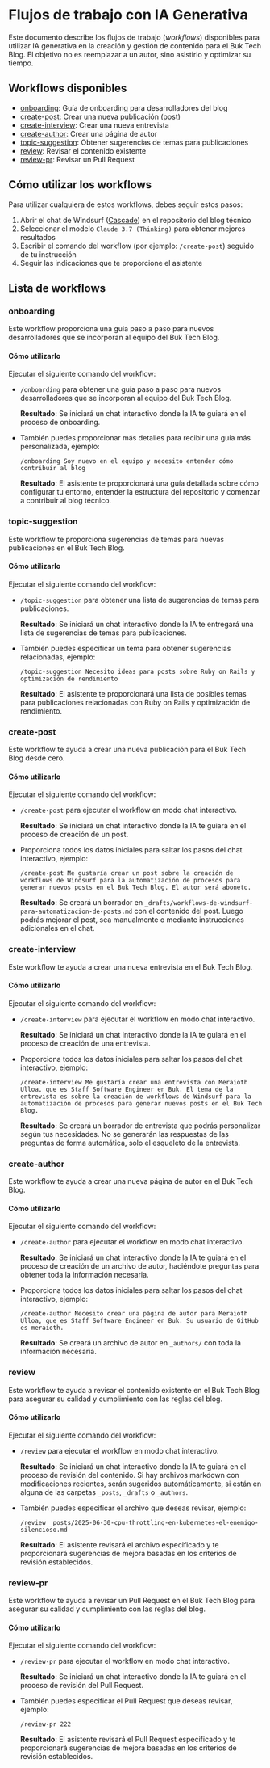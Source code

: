 # Flujos de trabajo con IA Generativa

Este documento describe los flujos de trabajo (*workflows*) disponibles para utilizar IA generativa en la creación y gestión de contenido para el Buk Tech Blog. El objetivo no es reemplazar a un autor, sino asistirlo y optimizar su tiempo.

## Workflows disponibles

- [onboarding](#onboarding): Guía de onboarding para desarrolladores del blog
- [create-post](#create-post): Crear una nueva publicación (post)
- [create-interview](#create-interview): Crear una nueva entrevista
- [create-author](#create-author): Crear una página de autor
- [topic-suggestion](#topic-suggestion): Obtener sugerencias de temas para publicaciones
- [review](#review): Revisar el contenido existente
- [review-pr](#review-pr): Revisar un Pull Request

## Cómo utilizar los workflows

Para utilizar cualquiera de estos workflows, debes seguir estos pasos:

1. Abrir el chat de Windsurf ([Cascade](https://windsurf.com/cascade)) en el repositorio del blog técnico
2. Seleccionar el modelo `Claude 3.7 (Thinking)` para obtener mejores resultados
3. Escribir el comando del workflow (por ejemplo: `/create-post`) seguido de tu instrucción
4. Seguir las indicaciones que te proporcione el asistente

## Lista de workflows

### onboarding

Este workflow proporciona una guía paso a paso para nuevos desarrolladores que se incorporan al equipo del Buk Tech Blog.

#### Cómo utilizarlo

Ejecutar el siguiente comando del workflow:

- `/onboarding` para obtener una guía paso a paso para nuevos desarrolladores que se incorporan al equipo del Buk Tech Blog.

    **Resultado**: Se iniciará un chat interactivo donde la IA te guiará en el proceso de onboarding.

- También puedes proporcionar más detalles para recibir una guía más personalizada, ejemplo:

    ```prompt
    /onboarding Soy nuevo en el equipo y necesito entender cómo contribuir al blog
    ```

    **Resultado**: El asistente te proporcionará una guía detallada sobre cómo configurar tu entorno, entender la estructura del repositorio y comenzar a contribuir al blog técnico.

### topic-suggestion

Este workflow te proporciona sugerencias de temas para nuevas publicaciones en el Buk Tech Blog.

#### Cómo utilizarlo

Ejecutar el siguiente comando del workflow:

- `/topic-suggestion` para obtener una lista de sugerencias de temas para publicaciones.

    **Resultado**: Se iniciará un chat interactivo donde la IA te entregará una lista de sugerencias de temas para publicaciones.

- También puedes especificar un tema para obtener sugerencias relacionadas, ejemplo:

    ```prompt
    /topic-suggestion Necesito ideas para posts sobre Ruby on Rails y optimización de rendimiento
    ```

    **Resultado**: El asistente te proporcionará una lista de posibles temas para publicaciones relacionadas con Ruby on Rails y optimización de rendimiento.

### create-post

Este workflow te ayuda a crear una nueva publicación para el Buk Tech Blog desde cero.

#### Cómo utilizarlo

Ejecutar el siguiente comando del workflow:

- `/create-post` para ejecutar el workflow en modo chat interactivo.

    **Resultado**: Se iniciará un chat interactivo donde la IA te guiará en el proceso de creación de un post.

- Proporciona todos los datos iniciales para saltar los pasos del chat interactivo, ejemplo:

    ```prompt
    /create-post Me gustaría crear un post sobre la creación de workflows de Windsurf para la automatización de procesos para generar nuevos posts en el Buk Tech Blog. El autor será aboneto.
    ```

    **Resultado**: Se creará un borrador en `_drafts/workflows-de-windsurf-para-automatizacion-de-posts.md` con el contenido del post. Luego podrás mejorar el post, sea manualmente o mediante instrucciones adicionales en el chat.

### create-interview

Este workflow te ayuda a crear una nueva entrevista en el Buk Tech Blog.

#### Cómo utilizarlo

Ejecutar el siguiente comando del workflow:

- `/create-interview` para ejecutar el workflow en modo chat interactivo.

    **Resultado**: Se iniciará un chat interactivo donde la IA te guiará en el proceso de creación de una entrevista.

- Proporciona todos los datos iniciales para saltar los pasos del chat interactivo, ejemplo:

    ```prompt
    /create-interview Me gustaría crear una entrevista con Meraioth Ulloa, que es Staff Software Engineer en Buk. El tema de la entrevista es sobre la creación de workflows de Windsurf para la automatización de procesos para generar nuevos posts en el Buk Tech Blog.
    ```

    **Resultado**: Se creará un borrador de entrevista que podrás personalizar según tus necesidades. No se generarán las respuestas de las preguntas de forma automática, solo el esqueleto de la entrevista.

### create-author

Este workflow te ayuda a crear una nueva página de autor en el Buk Tech Blog.

#### Cómo utilizarlo

Ejecutar el siguiente comando del workflow:

- `/create-author` para ejecutar el workflow en modo chat interactivo.

    **Resultado**: Se iniciará un chat interactivo donde la IA te guiará en el proceso de creación de un archivo de autor, haciéndote preguntas para obtener toda la información necesaria.

- Proporciona todos los datos iniciales para saltar los pasos del chat interactivo, ejemplo:

    ```prompt
    /create-author Necesito crear una página de autor para Meraioth Ulloa, que es Staff Software Engineer en Buk. Su usuario de GitHub es meraioth.
    ```

    **Resultado**: Se creará un archivo de autor en `_authors/` con toda la información necesaria.

### review

Este workflow te ayuda a revisar el contenido existente en el Buk Tech Blog para asegurar su calidad y cumplimiento con las reglas del blog.

#### Cómo utilizarlo

Ejecutar el siguiente comando del workflow:

- `/review` para ejecutar el workflow en modo chat interactivo.

    **Resultado**: Se iniciará un chat interactivo donde la IA te guiará en el proceso de revisión del contenido. Si hay archivos markdown con modificaciones recientes, serán sugeridos automáticamente, si están en alguna de las carpetas `_posts`, `_drafts` o `_authors`.

- También puedes especificar el archivo que deseas revisar, ejemplo:

    ```prompt
    /review _posts/2025-06-30-cpu-throttling-en-kubernetes-el-enemigo-silencioso.md
    ```

    **Resultado**: El asistente revisará el archivo especificado y te proporcionará sugerencias de mejora basadas en los criterios de revisión establecidos.

### review-pr

Este workflow te ayuda a revisar un Pull Request en el Buk Tech Blog para asegurar su calidad y cumplimiento con las reglas del blog.

#### Cómo utilizarlo

Ejecutar el siguiente comando del workflow:

- `/review-pr` para ejecutar el workflow en modo chat interactivo.

    **Resultado**: Se iniciará un chat interactivo donde la IA te guiará en el proceso de revisión del Pull Request.

- También puedes especificar el Pull Request que deseas revisar, ejemplo:

    ```prompt
    /review-pr 222
    ```

    **Resultado**: El asistente revisará el Pull Request especificado y te proporcionará sugerencias de mejora basadas en los criterios de revisión establecidos.
